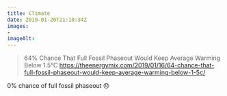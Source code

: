 ```yaml
---
title: Climate
date: 2019-01-20T21:10:34Z
images: 
- 
imageAlt: 
---
```


> 64% Chance That Full Fossil Phaseout Would Keep Average Warming Below 1.5°C
<https://theenergymix.com/2019/01/16/64-chance-that-full-fossil-phaseout-would-keep-average-warming-below-1-5c/>

0% chance of full fossil phaseout 😞
